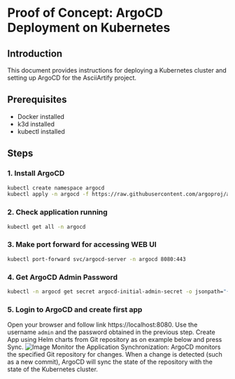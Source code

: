 # Proof of Concept: ArgoCD Deployment on Kubernetes

## Introduction

This document provides instructions for deploying a Kubernetes cluster and setting up ArgoCD for the AsciiArtify project.

## Prerequisites

- Docker installed
- k3d installed
- kubectl installed

## Steps

### 1. Install ArgoCD

```sh
kubectl create namespace argocd
kubectl apply -n argocd -f https://raw.githubusercontent.com/argoproj/argo-cd/stable/manifests/install.yaml
```
### 2. Check application running
```sh
kubectl get all -n argocd
```
### 3. Make port forward for accessing WEB UI
```sh
kubectl port-forward svc/argocd-server -n argocd 8080:443
```
### 4. Get ArgoCD Admin Password
```sh
kubectl -n argocd get secret argocd-initial-admin-secret -o jsonpath="{.data.password}" | base64 -d; echo
```
### 5. Login to ArgoCD and create first app

Open your browser and follow link https://localhost:8080. 
Use the username `admin` and the password obtained in the previous step. Create App using Helm charts from Git repository as on example below and press Sync.
![Image](https://github.com/ro-mus/AsciiArtify/blob/main/img/ArgoCD-1.gif)
Monitor the Application Synchronization: ArgoCD monitors the specified Git repository for changes. When a change is detected (such as a new commit), ArgoCD will sync the state of the repository with the state of the Kubernetes cluster.

